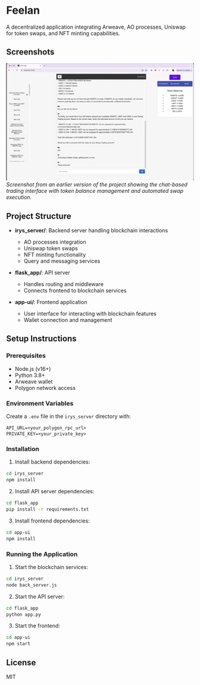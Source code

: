 # Feelan

A decentralized application integrating Arweave, AO processes, Uniswap for token swaps, and NFT minting capabilities.

## Screenshots

![Feelan UI](feelan_UI.png)
*Screenshot from an earlier version of the project showing the chat-based trading interface with token balance management and automated swap execution.*

## Project Structure

- **irys_server/**: Backend server handling blockchain interactions
  - AO processes integration
  - Uniswap token swaps
  - NFT minting functionality
  - Query and messaging services

- **flask_app/**: API server
  - Handles routing and middleware
  - Connects frontend to blockchain services

- **app-ui/**: Frontend application
  - User interface for interacting with blockchain features
  - Wallet connection and management

## Setup Instructions

### Prerequisites
- Node.js (v16+)
- Python 3.8+
- Arweave wallet
- Polygon network access

### Environment Variables
Create a `.env` file in the `irys_server` directory with:
```
API_URL=<your_polygon_rpc_url>
PRIVATE_KEY=<your_private_key>
```

### Installation

1. Install backend dependencies:
```bash
cd irys_server
npm install
```

2. Install API server dependencies:
```bash
cd flask_app
pip install -r requirements.txt
```

3. Install frontend dependencies:
```bash
cd app-ui
npm install
```

### Running the Application

1. Start the blockchain services:
```bash
cd irys_server
node back_server.js
```

2. Start the API server:
```bash
cd flask_app
python app.py
```

3. Start the frontend:
```bash
cd app-ui
npm start
```

## License
MIT 
